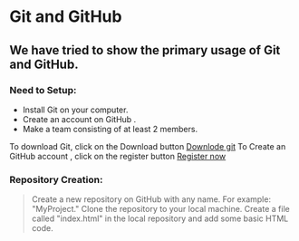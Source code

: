 # Git and GitHub
## We have tried to show the primary usage of Git and GitHub.

### Need to Setup:

- Install Git on your computer.
- Create an account on GitHub .
- Make a team consisting of at least 2 members.

 To download Git, click  on the Download button
       [Downlode git](https://git-scm.com/downloads)
To Create an GitHub account , click on the register button
       [Register now](https://github.com/signup?ref_cta=Sign+up&ref_loc=header+logged+out&ref_page=%2F&source=header-home)
### Repository Creation:
> Create a new repository on GitHub with any name. For example:   "MyProject."
Clone the repository to your local machine.
Create a file called "index.html" in the local repository and add some basic HTML code.
